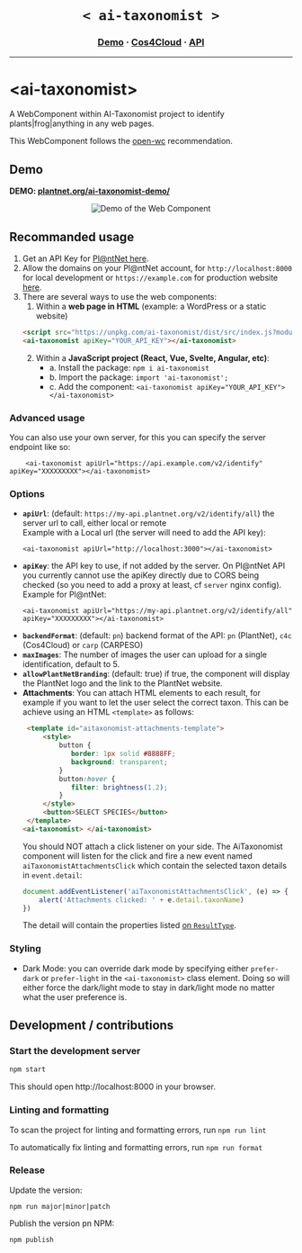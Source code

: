 
<h1 align="center">
    <strong><code> < ai-taxonomist > </code></strong>
</h1>

<h3 align="center">
  <a href="https://plantnet.org/ai-taxonomist-demo/">Demo</a>
  <span> · </span>
  <a href="https://cos4cloud-eosc.eu/services/ai-taxonomist/">Cos4Cloud</a>
  <span> · </span>
  <a href="https://my.plantnet.org/">API</a>
</h3>

---
    
# \<ai-taxonomist>

A WebComponent within AI-Taxonomist project to identify plants|frog|anything in any web pages. 

This WebComponent follows the [open-wc](https://github.com/open-wc/open-wc) recommendation.

## Demo

<b>DEMO: <a href="https://plantnet.org/ai-taxonomist-demo/" target="_blank">plantnet.org/ai-taxonomist-demo/</a></b>
<p align="center">
  <img src="/demo.gif" alt="Demo of the Web Component" />
</p>

## Recommanded usage

1. Get an API Key for [Pl@ntNet here](https://my.plantnet.org/).
2. Allow the domains on your Pl@ntNet account, for `http://localhost:8000` for local development or  `https://example.com` for production website [here](https://my.plantnet.org/account/settings).
3. There are several ways to use the web components: 
    1. Within a **web page in HTML** (example: a WordPress or a static website)
    ```html
    <script src="https://unpkg.com/ai-taxonomist/dist/src/index.js?module" type="module"></script>
    <ai-taxonomist apiKey="YOUR_API_KEY"></ai-taxonomist>
    ```
   2. Within a **JavaScript project (React, Vue, Svelte, Angular, etc)**: 
       - a. Install the package: `npm i ai-taxonomist`
       - b. Import the package: `import 'ai-taxonomist';`
       - c. Add the component: `<ai-taxonomist apiKey="YOUR_API_KEY"></ai-taxonomist>`

### Advanced usage

You can also use your own server, for this you can specify the server endpoint like so: 
```
    <ai-taxonomist apiUrl="https://api.example.com/v2/identify" apiKey="XXXXXXXXX"></ai-taxonomist>    
```

    
### Options

- **`apiUrl`**: (default: `https://my-api.plantnet.org/v2/identify/all`) the server url to call, either local or remote  
    Example with a Local url (the server will need to add the API key):  
    ```
    <ai-taxonomist apiUrl="http://localhost:3000"></ai-taxonomist>
    ```
- **`apiKey`**: the API key to use, if not added by the server. On Pl@ntNet API you currently cannot use the apiKey directly due to CORS being checked (so you need to add a proxy at least, cf `server` nginx config).   
    Example for Pl@ntNet:  
    ```
    <ai-taxonomist apiUrl="https://my-api.plantnet.org/v2/identify/all" apiKey="XXXXXXXXX"></ai-taxonomist>
    ```
- **`backendFormat`**: (default: `pn`) backend format of the API: `pn` (PlantNet), `c4c` (Cos4Cloud) or `carp`  (CARPESO)
- **`maxImages`**: The number of images the user can upload for a single identification, default to 5. 
- **`allowPlantNetBranding`**: (default: true) if true, the component will display the PlantNet logo and the link to the PlantNet website. 
- **Attachments**: You can attach HTML elements to each result, for example if you want to let the user select the correct taxon. This can be achieve using an HTML `<template>` as follows: 
    ```html
     <template id="aitaxonomist-attachments-template">
         <style>
             button {
                border: 1px solid #8888FF;
                background: transparent;
             }
             button:hover {
                filter: brightness(1.2);
             }
         </style>
         <button>SELECT SPECIES</button>
     </template>
    <ai-taxonomist> </ai-taxonomist>
    ```
    You should NOT attach a click listener on your side. The AiTaxonomist component will listen for the click and fire a new event named `aiTaxonomistAttachmentsClick` which contain the selected taxon details in `event.detail`: 
    ```js
    document.addEventListener('aiTaxonomistAttachmentsClick', (e) => {
        alert('Attachments clicked: ' + e.detail.taxonName)
    })
    ```
    The detail will contain the properties listed [on `ResultType`](https://github.com/plantnet/ai-taxonomist/blob/main/src/utils/types.ts#L47). 

### Styling

- Dark Mode: you can override dark mode by specifying either `prefer-dark` or `prefer-light` in the `<ai-taxonomist>` class element. Doing so will either force the dark/light mode to stay in dark/light mode no matter what the user preference is.


## Development / contributions

### Start the development server

```bash
npm start
```

This should open http://localhost:8000 in your browser.

### Linting and formatting

To scan the project for linting and formatting errors, run `npm run lint`

To automatically fix linting and formatting errors, run `npm run format`

### Release
    
Update the version: 
```
npm run major|minor|patch
```

Publish the version pn NPM:
```
npm publish
```
